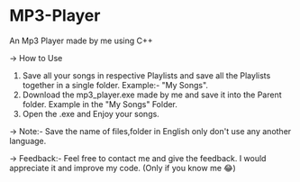 # MP3-Player
 An Mp3 Player made by me using C++

-> How to Use
1. Save all your songs in respective Playlists and save all the Playlists together in a single folder. Example:- "My Songs".
2. Download the mp3_player.exe made by me and save it into the Parent folder. Example in the "My Songs" Folder.
3. Open the .exe and Enjoy your songs.

-> Note:- Save the name of files,folder in English only don't use any another language.


-> Feedback:- Feel free to contact me and give the feedback. I would appreciate it and improve my code. (Only if you know me 😂)